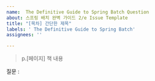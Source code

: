 ```yaml
---
name:  The Definitive Guide to Spring Batch Question
about: 스프링 배치 완벽 가이드 2/e Issue Template
title: "[목차] 간단한 제목"
labels: ' The Definitive Guide to Spring Batch'
assignees: ''

---
```


> p.[페이지] 책 내용

질문 :
